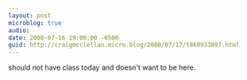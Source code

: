 ```yaml
---
layout: post
microblog: true
audio: 
date: 2008-07-16 19:00:00 -0500
guid: http://craigmcclellan.micro.blog/2008/07/17/t860933897.html
---
```

should not have class today and doesn't want to be here.
